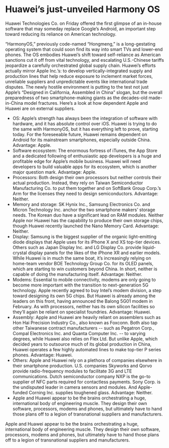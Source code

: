 # Huawei’s just-unveiled Harmony OS

Huawei Technologies Co. on Friday offered the first glimpse of an in-house software that may someday replace Google’s Android, an important step toward reducing its reliance on American technology.


“HarmonyOS,” previously code-named “Hongmeng,” is a long-gestating operating system that could soon find its way into smart TVs and lower-end phones. The OS embodies Huawei’s shift toward self-reliance as American sanctions cut it off from vital technology, and escalating U.S.-Chinese tariffs jeopardize a carefully orchestrated global supply chain. Huawei’s efforts actually mirror Apple Inc.’s: to develop vertically-integrated supply and production lines that help reduce exposure to inclement market forces, unreliable suppliers and unpredictable events like international trade disputes.
The newly hostile environment is putting to the test not just Apple’s “Designed in California, Assembled in China” slogan, but the overall preparedness of two smartphone-making giants as the decades-old made-in-China model fractures. Here’s a look at how dependent Apple and Huawei are on external suppliers.

- OS: Apple’s strength has always been the integration of software with hardware, and it has absolute control over iOS. Huawei is trying to do the same with HarmonyOS, but it has everything left to prove, starting today. For the foreseeable future, Huawei remains dependent on Android for its mainstream smartphones, especially outside China. Advantage: Apple.
- Software ecosystem: The enormous fortress of iTunes, the App Store and a dedicated following of enthusiastic app developers is a huge and profitable edge for Apple’s mobile business. Huawei will need developers to build valuable apps for its ecosystem, which is another major question mark. Advantage: Apple.
- Processors: Both design their own processors but neither controls their actual production. Instead, they rely on Taiwan Semiconductor Manufacturing Co. to put them together and on SoftBank Group Corp.’s Arm for the licenses they need to design semiconductors. Advantage: Neither.
- Memory and storage: SK Hynix Inc., Samsung Electronics Co. and Micron Technology Inc. anchor the two smartphone makers’ storage needs. The Korean duo have a significant lead on RAM modules. Neither Apple nor Huawei has the capability to produce their own storage chips, though Huawei recently launched the Nano Memory Card. Advantage: Neither.
- Display: Samsung is the biggest supplier of the organic light-emitting diode displays that Apple uses for its iPhone X and XS top-tier devices. Others such as Japan Display Inc. and LG Display Co. provide liquid-crystal display panels for the likes of the iPhone XR and earlier models. While Huawei is in much the same boat, it’s increasingly relying on home-team vendor BOE Technology Group Co. for its OLED panels, which are starting to win customers beyond China. In short, neither is capable of doing the manufacturing itself. Advantage: Neither.
- Modems: Essential to mobile connectivity, modems are only going to become more important with the transition to next-generation 5G technology. Apple recently agreed to buy Intel’s modem division, a step toward designing its own 5G chips. But Huawei is already among the leaders on this front, having announced the Balong 5G01 modem in February. As with processors, neither has its own silicon facilities so they’ll again be reliant on specialist foundries. Advantage: Huawei.
- Assembly: Apple and Huawei are heavily reliant on assemblers such as Hon Hai Precision Industry Co., also known as Foxconn. Both also tap other Taiwanese contract manufacturers -- such as Pegatron Corp., Compal Electronics Inc. and Quanta Computer Inc. -- to varying degrees, while Huawei also relies on Flex Ltd. But unlike Apple, which decided years to outsource much of its global production in China, Huawei operates a few highly automated lines to make top-tier P series phones. Advantage: Huawei.
- Others: Apple and Huawei rely on a plethora of companies elsewhere in their smartphone production. U.S. companies Skyworks and Qorvo provide radio-frequency modules to facilitate 3G and LTE communications. Dutch semiconductor company NXP is the go-to supplier of NFC parts required for contactless payments. Sony Corp. is the undisputed leader in camera sensors and modules. And Apple-funded Corning Inc. supplies toughened glass. Advantage: Neither.
- Apple and Huawei appear to be the brains orchestrating a huge, international body of engineering muscle. They design their own software, processors, modems and phones, but ultimately have to hand those plans off to a legion of transnational suppliers and manufacturers.


Apple and Huawei appear to be the brains orchestrating a huge, international body of engineering muscle. They design their own software, processors, modems and phones, but ultimately have to hand those plans off to a legion of transnational suppliers and manufacturers.
